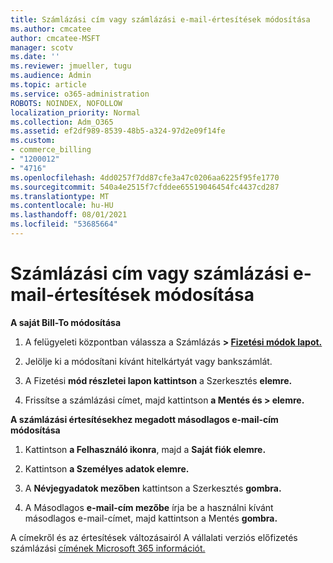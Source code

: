 ```yaml
---
title: Számlázási cím vagy számlázási e-mail-értesítések módosítása
ms.author: cmcatee
author: cmcatee-MSFT
manager: scotv
ms.date: ''
ms.reviewer: jmueller, tugu
ms.audience: Admin
ms.topic: article
ms.service: o365-administration
ROBOTS: NOINDEX, NOFOLLOW
localization_priority: Normal
ms.collection: Adm_O365
ms.assetid: ef2df989-8539-48b5-a324-97d2e09f14fe
ms.custom:
- commerce_billing
- "1200012"
- "4716"
ms.openlocfilehash: 4dd0257f7dd87cfe3a47c0206aa6225f95fe1770
ms.sourcegitcommit: 540a4e2515f7cfddee65519046454fc4437cd287
ms.translationtype: MT
ms.contentlocale: hu-HU
ms.lasthandoff: 08/01/2021
ms.locfileid: "53685664"
---
```

# <a name="change-billing-address-or-billing-email-notifications"></a>Számlázási cím vagy számlázási e-mail-értesítések módosítása

**A saját Bill-To módosítása**

1. A felügyeleti központban válassza a Számlázás **> [Fizetési módok lapot.](https://go.microsoft.com/fwlink/p/?linkid=2018806)**

2. Jelölje ki a módosítani kívánt hitelkártyát vagy bankszámlát.

3. A Fizetési **mód részletei lapon kattintson** a Szerkesztés **elemre.**

4. Frissítse a számlázási címet, majd kattintson **a Mentés és > elemre.**

**A számlázási értesítésekhez megadott másodlagos e-mail-cím módosítása** 

1. Kattintson **a Felhasználó ikonra**, majd a **Saját fiók elemre.**

2. Kattintson **a Személyes adatok elemre.**

3. A **Névjegyadatok mezőben** kattintson a Szerkesztés **gombra.**

4. A Másodlagos **e-mail-cím mezőbe** írja be a használni kívánt másodlagos e-mail-címet, majd kattintson a Mentés **gombra.**

A címekről és az értesítések változásairól A vállalati verziós előfizetés számlázási [címének Microsoft 365 információt.](/microsoft-365/commerce/billing-and-payments/change-your-billing-addresses)
